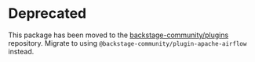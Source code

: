 # Deprecated

This package has been moved to the [backstage-community/plugins](https://github.com/backstage/community-plugins) repository. Migrate to using `@backstage-community/plugin-apache-airflow` instead.
